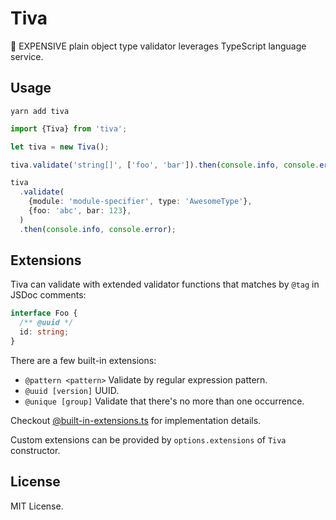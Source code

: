# Tiva

🤧 EXPENSIVE plain object type validator leverages TypeScript language service.

## Usage

```
yarn add tiva
```

```ts
import {Tiva} from 'tiva';

let tiva = new Tiva();

tiva.validate('string[]', ['foo', 'bar']).then(console.info, console.error);

tiva
  .validate(
    {module: 'module-specifier', type: 'AwesomeType'},
    {foo: 'abc', bar: 123},
  )
  .then(console.info, console.error);
```

## Extensions

Tiva can validate with extended validator functions that matches by `@tag` in JSDoc comments:

```ts
interface Foo {
  /** @uuid */
  id: string;
}
```

There are a few built-in extensions:

- `@pattern <pattern>` Validate by regular expression pattern.
- `@uuid [version]` UUID.
- `@unique [group]` Validate that there's no more than one occurrence.

Checkout [@built-in-extensions.ts](src/library/validator/@built-in-extensions.ts) for implementation details.

Custom extensions can be provided by `options.extensions` of `Tiva` constructor.

## License

MIT License.
